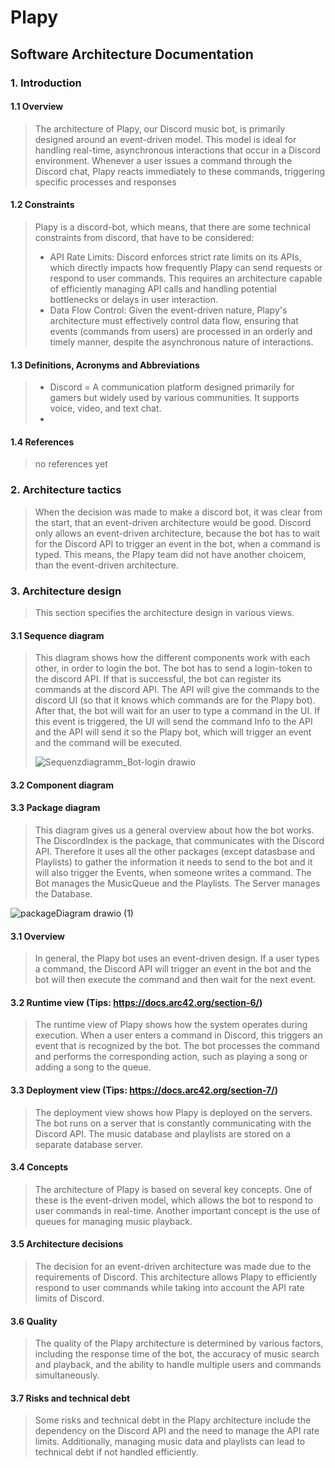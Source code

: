 # Plapy
## Software Architecture Documentation

### 1. Introduction
#### 1.1 Overview
> The architecture of Plapy, our Discord music bot, is primarily designed around an event-driven model. This model is ideal for handling real-time, asynchronous interactions that occur in a Discord environment. 
Whenever a user issues a command through the Discord chat, Plapy reacts immediately to these commands, triggering specific processes and responses
#### 1.2 Constraints
> Plapy is a discord-bot, which means, that there are some technical constraints from discord, that have to be considered:
> - API Rate Limits: Discord enforces strict rate limits on its APIs, which directly impacts how frequently Plapy can send requests or respond to user commands. This requires an architecture capable of efficiently managing API calls and handling potential bottlenecks or delays in user interaction.
> - Data Flow Control: Given the event-driven nature, Plapy's architecture must effectively control data flow, ensuring that events (commands from users) are processed in an orderly and timely manner, despite the asynchronous nature of interactions.
#### 1.3 Definitions, Acronyms and Abbreviations
> - Discord =  A communication platform designed primarily for gamers but widely used by various communities. It supports voice, video, and text chat.
> - 
#### 1.4 References
> no references yet

### 2. Architecture tactics
> When the decision was made to make a discord bot, it was clear from the start, that an event-driven architecture would be good. Discord only allows an event-driven architecture, because the bot has to wait for the Discord API to trigger an event in the bot, when a 
> command is typed. This means, the Plapy team did not have another choicem, than the event-driven architecture.

### 3. Architecture design
> This section specifies the architecture design in various views.

#### 3.1 Sequence diagram
> This diagram shows how the different components work with each other, in order to login the bot. The bot has to send a login-token to the discord API. If that is successful, the bot can register its commands at the discord API. The API will
> give the commands to the discord UI (so that it knows which commands are for the Plapy bot). After that, the bot will wait for an user to type a command in the UI. If this event is triggered, the UI will send the command Info to the API and the
> API will send it so the Plapy bot, which will trigger an event and the command will be executed.
> 
> ![Sequenzdiagramm_Bot-login drawio](https://github.com/SE-TINF22B6/Plapy/assets/123726628/1ba93f8e-1469-4b4a-b5c4-e673f294a700)

#### 3.2 Component diagram

#### 3.3 Package diagram
> This diagram gives us a general overview about how the bot works. The DiscordIndex is the package, that communicates with the Discord API. Therefore it uses all the other packages (except datasbase and Playlists) to gather the information it needs to send to the bot and it will also trigger the Events, when someone writes a command.
> The Bot manages the MusicQueue and the Playlists. The Server manages the Database.
> 
![packageDiagram drawio (1)](https://github.com/SE-TINF22B6/Plapy/assets/123726628/a647f122-3ccf-4104-b094-68212251281c)


#### 3.1 Overview 
> In general, the Plapy bot uses an event-driven design. If a user types a command, the Discord API will trigger an event in the bot and the bot will then execute the command and then wait for the next event.

#### 3.2 Runtime view (Tips: https://docs.arc42.org/section-6/)
> The runtime view of Plapy shows how the system operates during execution. When a user enters a command in Discord, this triggers an event that is recognized by the bot. The bot processes the command and performs the corresponding action, such as playing a song or adding a song to the queue.

#### 3.3 Deployment view (Tips: https://docs.arc42.org/section-7/)
> The deployment view shows how Plapy is deployed on the servers. The bot runs on a server that is constantly communicating with the Discord API. The music database and playlists are stored on a separate database server.

#### 3.4 Concepts
> The architecture of Plapy is based on several key concepts. One of these is the event-driven model, which allows the bot to respond to user commands in real-time. Another important concept is the use of queues for managing music playback.

#### 3.5 Architecture decisions
> The decision for an event-driven architecture was made due to the requirements of Discord. This architecture allows Plapy to efficiently respond to user commands while taking into account the API rate limits of Discord.

#### 3.6 Quality
> The quality of the Plapy architecture is determined by various factors, including the response time of the bot, the accuracy of music search and playback, and the ability to handle multiple users and commands simultaneously.

#### 3.7 Risks and technical debt
> Some risks and technical debt in the Plapy architecture include the dependency on the Discord API and the need to manage the API rate limits. Additionally, managing music data and playlists can lead to technical debt if not handled efficiently.

